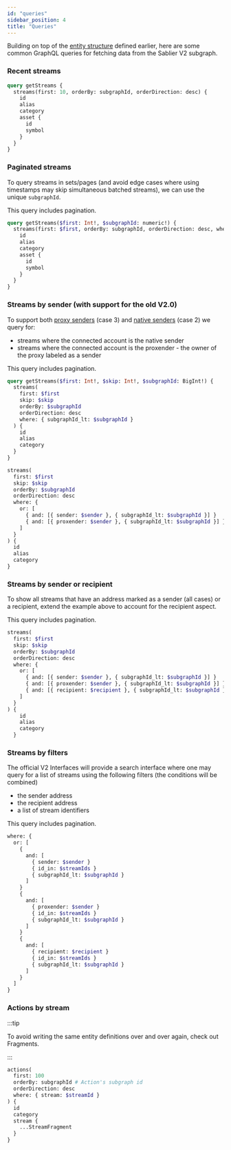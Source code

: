 ```yaml
---
id: "queries"
sidebar_position: 4
title: "Queries"
---
```


Building on top of the [entity structure](/api/subgraphs/protocol/structure) defined earlier, here are some common
GraphQL queries for fetching data from the Sablier V2 subgraph.

### Recent streams

```graphql title="The 10 most recent streams"
query getStreams {
  streams(first: 10, orderBy: subgraphId, orderDirection: desc) {
    id
    alias
    category
    asset {
      id
      symbol
    }
  }
}
```

### Paginated streams

To query streams in sets/pages (and avoid edge cases where using timestamps may skip simultaneous batched streams), we
can use the unique `subgraphId`.

This query includes pagination.

```graphql title="The next streams indexed before the last seen subgraphId"
query getStreams($first: Int!, $subgraphId: numeric!) {
  streams(first: $first, orderBy: subgraphId, orderDirection: desc, where: { subgraphId_lt: $subgraphId }) {
    id
    alias
    category
    asset {
      id
      symbol
    }
  }
}
```

### Streams by sender (with support for the old V2.0)

To support both [proxy senders](/api/subgraphs/protocol/structure#the-proxender) (case 3) and
[native senders](/api/subgraphs/protocol/structure#the-proxender) (case 2) we query for:

- streams where the connected account is the native sender
- streams where the connected account is the proxender - the owner of the proxy labeled as a sender

This query includes pagination.

```graphql title="The next streams indexed before the last seen subgraphId"
query getStreams($first: Int!, $skip: Int!, $subgraphId: BigInt!) {
  streams(
    first: $first
    skip: $skip
    orderBy: $subgraphId
    orderDirection: desc
    where: { subgraphId_lt: $subgraphId }
  ) {
    id
    alias
    category
  }
}
```

```graphql title="The next streams created by an address (natively or through a proxy)"
streams(
  first: $first
  skip: $skip
  orderBy: $subgraphId
  orderDirection: desc
  where: {
    or: [
      { and: [{ sender: $sender }, { subgraphId_lt: $subgraphId }] }
      { and: [{ proxender: $sender }, { subgraphId_lt: $subgraphId }] }
    ]
  }
) {
  id
  alias
  category
}
```

### Streams by sender or recipient

To show all streams that have an address marked as a sender (all cases) or a recipient, extend the example above to
account for the recipient aspect.

This query includes pagination.

```graphql title="The next streams related to an address, as a sender/proxender or recipient"
streams(
  first: $first
  skip: $skip
  orderBy: $subgraphId
  orderDirection: desc
  where: {
    or: [
      { and: [{ sender: $sender }, { subgraphId_lt: $subgraphId }] }
      { and: [{ proxender: $sender }, { subgraphId_lt: $subgraphId }] }
      { and: [{ recipient: $recipient }, { subgraphId_lt: $subgraphId }] }
    ]
  }
) {
    id
    alias
    category
  }
```

### Streams by filters

The official V2 Interfaces will provide a search interface where one may query for a list of streams using the following
filters (the conditions will be combined)

- the sender address
- the recipient address
- a list of stream identifiers

This query includes pagination.

```graphql title="The 'where' clause for a complex paginated search filter"
where: {
  or: [
    {
      and: [
        { sender: $sender }
        { id_in: $streamIds }
        { subgraphId_lt: $subgraphId }
      ]
    }
    {
      and: [
        { proxender: $sender }
        { id_in: $streamIds }
        { subgraphId_lt: $subgraphId }
      ]
    }
    {
      and: [
        { recipient: $recipient }
        { id_in: $streamIds }
        { subgraphId_lt: $subgraphId }
      ]
    }
  ]
}
```

### Actions by stream

:::tip

To avoid writing the same entity definitions over and over again, check out Fragments.

:::

```graphql title="Most recent 100 stream actions such as withdrawals or transfers"
actions(
  first: 100
  orderBy: subgraphId # Action's subgraph id
  orderDirection: desc
  where: { stream: $streamId }
) {
  id
  category
  stream {
    ...StreamFragment
  }
}
```
